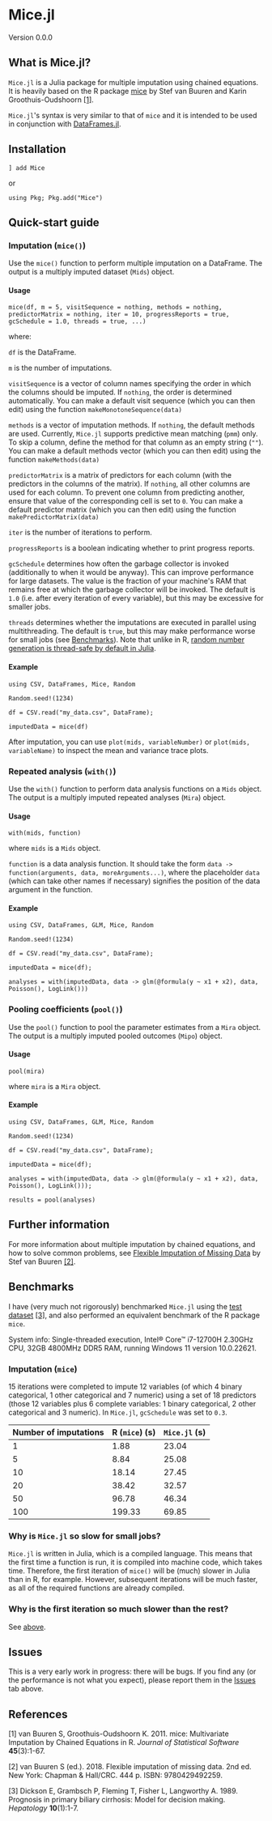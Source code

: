 # Mice.jl
Version 0.0.0

## What is Mice.jl?

`Mice.jl` is a Julia package for multiple imputation using chained equations. It is heavily based on the R package [mice](https://cran.r-project.org/web/packages/mice/index.html) by Stef van Buuren and Karin Groothuis-Oudshoorn [[1]](#1).

`Mice.jl`'s syntax is very similar to that of `mice` and it is intended to be used in conjunction with [DataFrames.jl](https://github.com/JuliaData/DataFrames.jl).

## Installation

```
] add Mice
```

or

```
using Pkg; Pkg.add("Mice")
```

## Quick-start guide

### Imputation (`mice()`)
Use the `mice()` function to perform multiple imputation on a DataFrame. The output is a multiply imputed dataset (`Mids`) object.

#### Usage
```
mice(df, m = 5, visitSequence = nothing, methods = nothing, predictorMatrix = nothing, iter = 10, progressReports = true, gcSchedule = 1.0, threads = true, ...)
```
where:

`df` is the DataFrame.

`m` is the number of imputations.

`visitSequence` is a vector of column names specifying the order in which the columns should be imputed. If `nothing`, the order is determined automatically. You can make a default visit sequence (which you can then edit) using the function `makeMonotoneSequence(data)`

`methods` is a vector of imputation methods. If `nothing`, the default methods are used. Currently, `Mice.jl` supports predictive mean matching (`pmm`) only. To skip a column, define the method for that column as an empty string (`""`). You can make a default methods vector (which you can then edit) using the function `makeMethods(data)`

`predictorMatrix` is a matrix of predictors for each column (with the predictors in the columns of the matrix). If `nothing`, all other columns are used for each column. To prevent one column from predicting another, ensure that value of the corresponding cell is set to `0`. You can make a default predictor matrix (which you can then edit) using the function `makePredictorMatrix(data)`

`iter` is the number of iterations to perform.

`progressReports` is a boolean indicating whether to print progress reports.

`gcSchedule` determines how often the garbage collector is invoked (additionally to when it would be anyway). This can improve performance for large datasets. The value is the fraction of your machine's RAM that remains free at which the garbage collector will be invoked. The default is `1.0` (i.e. after every iteration of every variable), but this may be excessive for smaller jobs.

`threads` determines whether the imputations are executed in parallel using multithreading. The default is `true`, but this may make performance worse for small jobs (see [Benchmarks](#benchmarks)). Note that unlike in R, [random number generation is thread-safe by default in Julia](https://julialang.org/blog/2021/11/julia-1.7-highlights/#new_rng_reproducible_rng_in_tasks).

#### Example
```
using CSV, DataFrames, Mice, Random

Random.seed!(1234)

df = CSV.read("my_data.csv", DataFrame);

imputedData = mice(df)
```

After imputation, you can use `plot(mids, variableNumber)` or `plot(mids, variableName)` to inspect the mean and variance trace plots.

### Repeated analysis (`with()`)
Use the `with()` function to perform data analysis functions on a `Mids` object. The output is a multiply imputed repeated analyses (`Mira`) object.

#### Usage
```
with(mids, function)
```
where `mids` is a `Mids` object.

`function` is a data analysis function. It should take the form `data -> function(arguments, data, moreArguments...)`, where the placeholder `data` (which can take other names if necessary) signifies the position of the data argument in the function.

#### Example
```
using CSV, DataFrames, GLM, Mice, Random

Random.seed!(1234)

df = CSV.read("my_data.csv", DataFrame);

imputedData = mice(df);

analyses = with(imputedData, data -> glm(@formula(y ~ x1 + x2), data, Poisson(), LogLink()))
```

### Pooling coefficients (`pool()`)
Use the `pool()` function to pool the parameter estimates from a `Mira` object. The output is a multiply imputed pooled outcomes (`Mipo`) object.

#### Usage
```
pool(mira)
```
where `mira` is a `Mira` object.

#### Example
```
using CSV, DataFrames, GLM, Mice, Random

Random.seed!(1234)

df = CSV.read("my_data.csv", DataFrame);

imputedData = mice(df);

analyses = with(imputedData, data -> glm(@formula(y ~ x1 + x2), data, Poisson(), LogLink()));

results = pool(analyses)
```

## Further information

For more information about multiple imputation by chained equations, and how to solve common problems, see [Flexible Imputation of Missing Data](https://stefvanbuuren.name/fimd/) by Stef van Buuren [[2]](#2).

## Benchmarks

I have (very much not rigorously) benchmarked `Mice.jl` using the [test dataset](https://archive.ics.uci.edu/dataset/878) [[3]](#3), and also performed an equivalent benchmark of the R package `mice`.

System info: Single-threaded execution, Intel® Core™ i7-12700H 2.30GHz CPU, 32GB 4800MHz DDR5 RAM, running Windows 11 version 10.0.22621.

### Imputation (`mice`)

15 iterations were completed to impute 12 variables (of which 4 binary categorical, 1 other categorical and 7 numeric) using a set of 18 predictors (those 12 variables plus 6 complete variables: 1 binary categorical, 2 other categorical and 3 numeric).
In `Mice.jl`, `gcSchedule` was set to `0.3`.

| Number of imputations | R (`mice`) (s) | `Mice.jl` (s) |
| --- | --- | --- |
| 1 | 1.88 | 23.04 |
| 5 | 8.84 | 25.08 |
| 10 | 18.14 | 27.45 |
| 20 | 38.42 | 32.57 |
| 50 | 96.78 | 46.34 |
| 100 | 199.33 | 69.85 |

### Why is `Mice.jl` so slow for small jobs?

`Mice.jl` is written in Julia, which is a compiled language. This means that the first time a function is run, it is compiled into machine code, which takes time. Therefore, the first iteration of `mice()` will be (much) slower in Julia than in R, for example. However, subsequent iterations will be much faster, as all of the required functions are already compiled.

### Why is the first iteration so much slower than the rest?

See [above](#why-is-micejl-so-slow-for-small-jobs).

## Issues

This is a very early work in progress: there will be bugs. If you find any (or the performance is not what you expect), please report them in the [Issues](https://github.com/tom-metherell/Mice.jl/issues) tab above.

## References
<a id="1">[1]</a>
van Buuren S, Groothuis-Oudshoorn K. 2011. mice: Multivariate Imputation by Chained Equations in R. *Journal of Statistical Software* **45**(3):1-67.

<a id="2">[2]</a>
van Buuren S (ed.). 2018. Flexible imputation of missing data. 2nd ed. New York: Chapman & Hall/CRC. 444 p. ISBN: 9780429492259.

<a id="3">[3]</a>
Dickson E, Grambsch P, Fleming T, Fisher L, Langworthy A. 1989. Prognosis in primary biliary cirrhosis: Model for decision making. *Hepatology* **10**(1):1-7.
